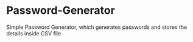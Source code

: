 # Password-Generator
Simple Password Generator, which generates passwords and stores the details inside CSV file
